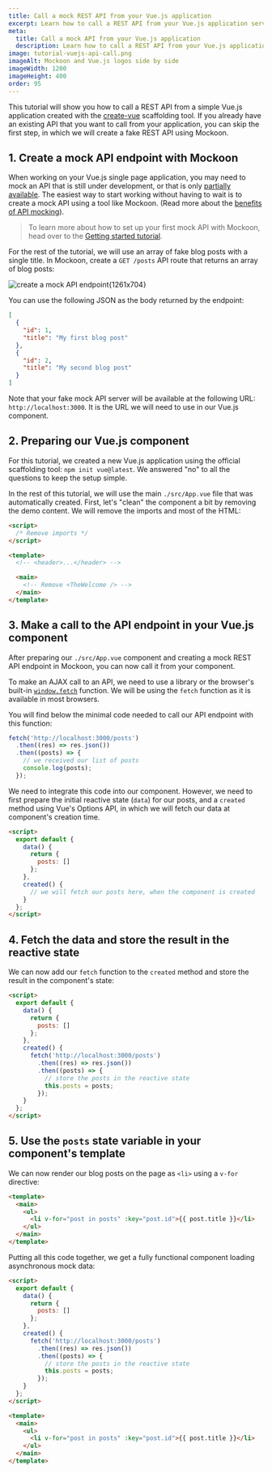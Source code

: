 ```yaml
---
title: Call a mock REST API from your Vue.js application
excerpt: Learn how to call a REST API from your Vue.js application service and mock it using Mockoon API mocking tools
meta:
  title: Call a mock API from your Vue.js application
  description: Learn how to call a REST API from your Vue.js application service and mock it using Mockoon API mocking tools
image: tutorial-vuejs-api-call.png
imageAlt: Mockoon and Vue.js logos side by side
imageWidth: 1200
imageHeight: 400
order: 95
---
```


This tutorial will show you how to call a REST API from a simple Vue.js application created with the [create-vue](https://github.com/vuejs/create-vue) scaffolding tool. If you already have an existing API that you want to call from your application, you can skip the first step, in which we will create a fake REST API using Mockoon.

## 1. Create a mock API endpoint with Mockoon

When working on your Vue.js single page application, you may need to mock an API that is still under development, or that is only [partially available](docs:server-configuration/proxy-mode). The easiest way to start working without having to wait is to create a mock API using a tool like Mockoon. (Read more about the [benefits of API mocking](/use-cases/)).

> To learn more about how to set up your first mock API with Mockoon, head over to the [Getting started tutorial](tutorials:getting-started).

For the rest of the tutorial, we will use an array of fake blog posts with a single title. In Mockoon, create a `GET /posts` API route that returns an array of blog posts:

![create a mock API endpoint{1261x704}](/images/tutorials/blog-posts-mock-endpoint.png)

You can use the following JSON as the body returned by the endpoint:

```json
[
  {
    "id": 1,
    "title": "My first blog post"
  },
  {
    "id": 2,
    "title": "My second blog post"
  }
]
```

Note that your fake mock API server will be available at the following URL: `http://localhost:3000`. It is the URL we will need to use in our Vue.js component.

## 2. Preparing our Vue.js component

For this tutorial, we created a new Vue.js application using the official scaffolding tool: `npm init vue@latest`. We answered "no" to all the questions to keep the setup simple.

In the rest of this tutorial, we will use the main `./src/App.vue` file that was automatically created.
First, let's "clean" the component a bit by removing the demo content. We will remove the imports and most of the HTML:

```html
<script>
  /* Remove imports */
</script>

<template>
  <!-- <header>...</header> -->

  <main>
    <!-- Remove <TheWelcome /> -->
  </main>
</template>
```

## 3. Make a call to the API endpoint in your Vue.js component

After preparing our `./src/App.vue` component and creating a mock REST API endpoint in Mockoon, you can now call it from your component.

To make an AJAX call to an API, we need to use a library or the browser's built-in [`window.fetch`](https://developer.mozilla.org/en-US/docs/Web/API/Fetch_API) function. We will be using the `fetch` function as it is available in most browsers.

You will find below the minimal code needed to call our API endpoint with this function:

```javascript
fetch('http://localhost:3000/posts')
  .then((res) => res.json())
  .then((posts) => {
    // we received our list of posts
    console.log(posts);
  });
```

We need to integrate this code into our component. However, we need to first prepare the initial reactive state (`data`) for our posts, and a `created` method using Vue's Options API, in which we will fetch our data at component's creation time.

```html
<script>
  export default {
    data() {
      return {
        posts: []
      };
    },
    created() {
      // we will fetch our posts here, when the component is created
    }
  };
</script>
```

## 4. Fetch the data and store the result in the reactive state

We can now add our `fetch` function to the `created` method and store the result in the component's state:

```html
<script>
  export default {
    data() {
      return {
        posts: []
      };
    },
    created() {
      fetch('http://localhost:3000/posts')
        .then((res) => res.json())
        .then((posts) => {
          // store the posts in the reactive state
          this.posts = posts;
        });
    }
  };
</script>
```

## 5. Use the `posts` state variable in your component's template

We can now render our blog posts on the page as `<li>` using a `v-for` directive:

```html
<template>
  <main>
    <ul>
      <li v-for="post in posts" :key="post.id">{{ post.title }}</li>
    </ul>
  </main>
</template>
```

Putting all this code together, we get a fully functional component loading asynchronous mock data:

```html
<script>
  export default {
    data() {
      return {
        posts: []
      };
    },
    created() {
      fetch('http://localhost:3000/posts')
        .then((res) => res.json())
        .then((posts) => {
          // store the posts in the reactive state
          this.posts = posts;
        });
    }
  };
</script>

<template>
  <main>
    <ul>
      <li v-for="post in posts" :key="post.id">{{ post.title }}</li>
    </ul>
  </main>
</template>
```
